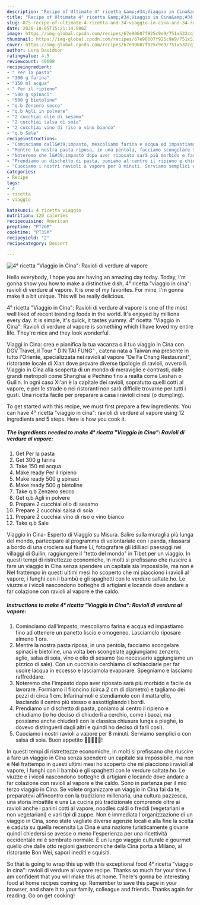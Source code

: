 ```yaml
---
description: "Recipe of Ultimate 4° ricetta &amp;#34;Viaggio in Cina&amp;#34;: Ravioli di verdure al vapore"
title: "Recipe of Ultimate 4° ricetta &amp;#34;Viaggio in Cina&amp;#34;: Ravioli di verdure al vapore"
slug: 875-recipe-of-ultimate-4-ricetta-and-34-viaggio-in-cina-and-34-ravioli-di-verdure-al-vapore
date: 2020-10-05T15:21:14.986Z
image: https://img-global.cpcdn.com/recipes/67e90607f925c9e9/751x532cq70/4-ricetta-viaggio-in-cina-ravioli-di-verdure-al-vapore-recipe-main-photo.jpg
thumbnail: https://img-global.cpcdn.com/recipes/67e90607f925c9e9/751x532cq70/4-ricetta-viaggio-in-cina-ravioli-di-verdure-al-vapore-recipe-main-photo.jpg
cover: https://img-global.cpcdn.com/recipes/67e90607f925c9e9/751x532cq70/4-ricetta-viaggio-in-cina-ravioli-di-verdure-al-vapore-recipe-main-photo.jpg
author: Lura Davidson
ratingvalue: 4.5
reviewcount: 40608
recipeingredient:
- " Per la pasta"
- "300 g farina"
- "150 ml acqua"
- " Per il ripieno"
- "500 g spinaci"
- "500 g bietoline"
- "q.b Zenzero secco"
- "q.b Agli in polvere"
- "2 cucchiai olio di sesamo"
- "2 cucchiai salsa di soia"
- "2 cucchiai vino di riso o vino bianco"
- "q.b Sale"
recipeinstructions:
- "Cominciamo dall&#39;impasto, mescoliamo farina e acqua ed impastiamo fino ad ottenere un panetto liscio e omogeneo. Lasciamolo riposare almeno 1 ora."
- "Mentre la nostra pasta riposa, in una pentola, facciamo scongelare spinaci e bietoline, una volta ben scongelate aggiungiamo zenzero, aglio, salsa di soia, vino e olio di sesamo (se necessario aggiungiamo un pizzico di sale). Con un cucchiaio cerchiamo di schiacciarle per far uscire lacqua in eccesso e lasciamola evaporare. Spegniamo e lasciamo raffreddare."
- "Noteremo che l&#39;impasto dopo aver riposato sarà più morbido e facile da lavorare. Formiamo il filoncino (circa 2 cm di diametro) e tagliamo dei pezzi di circa 1 cm. Infarinaimoli e stendiamolo con il mattarello, lasciando il centro più stesso e assottigliando i bordi."
- "Prendiamo un dischetto di pasta, poniamo al centro il ripieno e chiudiamo (io ho deciso di chiuderli a cerchio, come i baozi, ma possiamo anche chiuderli con la classica chiusura lunga a pieghe, io dovevo distinguerli dagli altri e quindi ho deciso di farli cosi)."
- "Cuociamo i nostri ravioli a vapore per 8 minuti. Serviamo semplici o con salsa di soia. Buon appetito 🌻🌻🌻🌻🌻!"
categories:
- Recipe
tags:
- 4
- ricetta
- viaggio

katakunci: 4 ricetta viaggio 
nutrition: 120 calories
recipecuisine: American
preptime: "PT26M"
cooktime: "PT35M"
recipeyield: "2"
recipecategory: Dessert

---
```



![4° ricetta &#34;Viaggio in Cina&#34;: Ravioli di verdure al vapore](https://img-global.cpcdn.com/recipes/67e90607f925c9e9/751x532cq70/4-ricetta-viaggio-in-cina-ravioli-di-verdure-al-vapore-recipe-main-photo.jpg)

Hello everybody, I hope you are having an amazing day today. Today, I'm gonna show you how to make a distinctive dish, 4° ricetta &#34;viaggio in cina&#34;: ravioli di verdure al vapore. It is one of my favorites. For mine, I'm gonna make it a bit unique. This will be really delicious.

4° ricetta &#34;Viaggio in Cina&#34;: Ravioli di verdure al vapore is one of the most well liked of recent trending foods in the world. It's enjoyed by millions every day. It is simple, it's quick, it tastes yummy. 4° ricetta &#34;Viaggio in Cina&#34;: Ravioli di verdure al vapore is something which I have loved my entire life. They're nice and they look wonderful.

Viaggi in Cina: crea e pianifica la tua vacanza o il tuo viaggio in Cina con DGV Travel, il Tour &#34; DIN TAI FUNG&#34; , catena nata a Taiwan ma presente in tutto l&#39;Oriente, specializzata nei ravioli al vapore &#34;De Fa Chang Restaurant&#34;, ristorante locale di Xian dove provare diverse tipologie di ravioli, ovvero il. Viaggio in Cina alla scoperta di un mondo di meraviglie e contrasti, dalle grandi metropoli come Shanghai e Pechino fino a realtà come Leshan o Guilin. In ogni caso Xi&#39;an è la capitale dei ravioli, sopratutto quelli cotti al vapore, e per le strade o nei ristoranti non sarà difficile trovarne per tutti i gusti. Una ricetta facile per preparare a casa i ravioli cinesi (o dumpling).


To get started with this recipe, we must first prepare a few ingredients. You can have 4° ricetta &#34;viaggio in cina&#34;: ravioli di verdure al vapore using 12 ingredients and 5 steps. Here is how you cook it.

<!--inarticleads1-->

##### The ingredients needed to make 4° ricetta &#34;Viaggio in Cina&#34;: Ravioli di verdure al vapore:

1. Get  Per la pasta
1. Get 300 g farina
1. Take 150 ml acqua
1. Make ready  Per il ripieno
1. Make ready 500 g spinaci
1. Make ready 500 g bietoline
1. Take q.b Zenzero secco
1. Get q.b Agli in polvere
1. Prepare 2 cucchiai olio di sesamo
1. Prepare 2 cucchiai salsa di soia
1. Prepare 2 cucchiai vino di riso o vino bianco
1. Take q.b Sale


Viaggio in Cina- Esperto di Viaggio su Misura. Salire sulla muraglia più lunga del mondo, partecipare al programma di volontariato con i panda, rilassarsi a bordo di una crociera sul fiume Li, fotografare gli idilliaci paesaggi nei villaggi di Guilin, raggiungere il &#34;tetto del mondo&#34; in Tibet per un viaggio. In questi tempi di ristrettezze economiche, in molti si prefissano che riuscire a fare un viaggio in Cina senza spendere un capitale sia impossibile, ma non è Nel frattempo in questi ultimi mesi ho scoperto che mi piacciono i ravioli al vapore, i funghi con il bambù e gli spaghetti con le verdure saltate.ho. Le viuzze e i vicoli nascondono botteghe di artigiani e locande dove andare a far colazione con ravioli al vapore e the caldo. 

<!--inarticleads2-->

##### Instructions to make 4° ricetta &#34;Viaggio in Cina&#34;: Ravioli di verdure al vapore:

1. Cominciamo dall&#39;impasto, mescoliamo farina e acqua ed impastiamo fino ad ottenere un panetto liscio e omogeneo. Lasciamolo riposare almeno 1 ora.
1. Mentre la nostra pasta riposa, in una pentola, facciamo scongelare spinaci e bietoline, una volta ben scongelate aggiungiamo zenzero, aglio, salsa di soia, vino e olio di sesamo (se necessario aggiungiamo un pizzico di sale). Con un cucchiaio cerchiamo di schiacciarle per far uscire lacqua in eccesso e lasciamola evaporare. Spegniamo e lasciamo raffreddare.
1. Noteremo che l&#39;impasto dopo aver riposato sarà più morbido e facile da lavorare. Formiamo il filoncino (circa 2 cm di diametro) e tagliamo dei pezzi di circa 1 cm. Infarinaimoli e stendiamolo con il mattarello, lasciando il centro più stesso e assottigliando i bordi.
1. Prendiamo un dischetto di pasta, poniamo al centro il ripieno e chiudiamo (io ho deciso di chiuderli a cerchio, come i baozi, ma possiamo anche chiuderli con la classica chiusura lunga a pieghe, io dovevo distinguerli dagli altri e quindi ho deciso di farli cosi).
1. Cuociamo i nostri ravioli a vapore per 8 minuti. Serviamo semplici o con salsa di soia. Buon appetito 🌻🌻🌻🌻🌻!


In questi tempi di ristrettezze economiche, in molti si prefissano che riuscire a fare un viaggio in Cina senza spendere un capitale sia impossibile, ma non è Nel frattempo in questi ultimi mesi ho scoperto che mi piacciono i ravioli al vapore, i funghi con il bambù e gli spaghetti con le verdure saltate.ho. Le viuzze e i vicoli nascondono botteghe di artigiani e locande dove andare a far colazione con ravioli al vapore e the caldo. Sono in partenza per il mio terzo viaggio in Cina. Se volete organizzare un viaggio in Cina fai da te, preparatevi all&#39;incontro con la tradizione millenaria, una cultura pazzesca, una storia imbattile e una La cucina più tradizionale comprende oltre ai ravioli anche i panini cotti al vapore, noodles caldi o freddi (vegetariani e non vegetariani) e vari tipi di zuppe. Non è immediata l&#39;organizzazione di un viaggio in Cina, sono state vagliate diverse agenzie locali e alla fine la scelta è caduta su quella recensita La Cina è una nazione turisticamente giovane quindi chiedersi se avesse o meno l&#39;esperienza per una ricettività occidentale mi è sembrato normale. È un lungo viaggio culturale e gourmet quello che dalle otto regioni gastronomiche della Cina porta a Milano, al ristorante Bon Wei, sapori inediti e squisiti. 

So that is going to wrap this up with this exceptional food 4° ricetta &#34;viaggio in cina&#34;: ravioli di verdure al vapore recipe. Thanks so much for your time. I am confident that you will make this at home. There's gonna be interesting food at home recipes coming up. Remember to save this page in your browser, and share it to your family, colleague and friends. Thanks again for reading. Go on get cooking!
